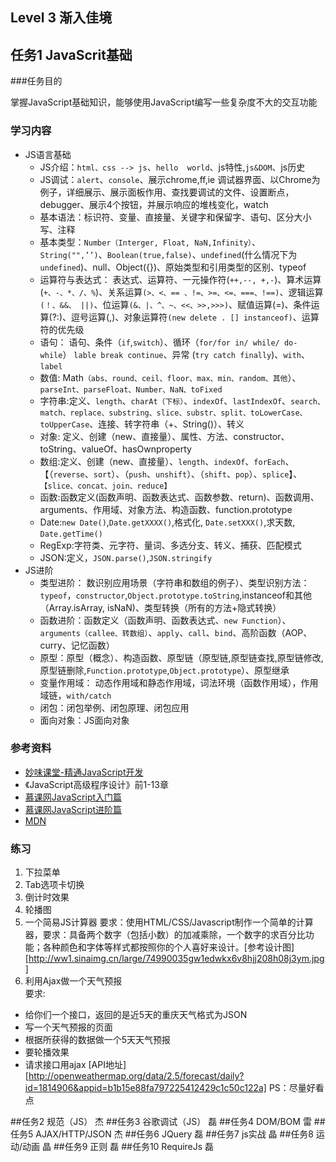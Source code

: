 ## Level 3 渐入佳境
## 任务1 JavaScrit基础
###任务目的 

掌握JavaScript基础知识，能够使用JavaScript编写一些复杂度不大的交互功能

### 学习内容

+ JS语言基础
    + JS介绍：`html、css --> js`、`hello  world`、js特性,`js&DOM`、js历史
    + JS调试：`alert`、`console`、展示chrome,ff,ie   调试器界面、以Chrome为例子，详细展示、展示面板作用、查找要调试的文件、设置断点，debugger、展示4个按钮，并展示响应的堆栈变化，watch
    + 基本语法：标识符、变量、直接量、关键字和保留字、语句、区分大小写、注释
    + 基本类型：`Number（Interger, Float, NaN,Infinity）`、`String("",’’)`、`Boolean(true,false)`、`undefined`(什么情况下为`undefined`)、null、Object({})、原始类型和引用类型的区别、typeof
    + 运算符与表达式：	表达式、运算符、一元操作符(`++,--, +,-`)、算术运算(`+、-、*、/、%`)、关系运算`(>、<、== 、!=、>=、<=、===、!==)`、逻辑运算`(！、&&、 ||)`、位运算`(&、|、^、~、<<、>>,>>>)`、赋值运算(=)、条件运算(?:)、逗号运算(,)、对象运算符`(new delete . [] instanceof)`、运算符的优先级
    + 语句：	语句、条件（`if`,`switch`）、循环（`for/for in/ while/ do-while`） `lable break continue`、异常 (`try catch finally`)、`with`、`label`
    + 数值:	Math`（abs、round、ceil、floor、max、min、random、其他`）、`parseInt、parseFloat、Number、NaN、toFixed`
    + 字符串:定义、`length`、`charAt（下标）`、`indexOf`、`lastIndexOf`、`search、match、replace、substring、slice、substr、split、toLowerCase、toUpperCase`、连接、转字符串（+、String()）、转义
    + 对象:	定义、创建（new、直接量）、属性、方法、constructor、toString、valueOf、hasOwnproperty
    + 数组:定义、创建（new、直接量）、`length`、`indexOf`、`forEach`、【（`reverse`、`sort`）、（`push`、`unshift`）、（`shift`、`pop`）、`splice`】、`【slice、concat、join、reduce】`
    + 函数:函数定义(函数声明、函数表达式、函数参数、return)、函数调用、arguments、作用域、对象方法、构造函数、function.prototype
    + Date:`new Date()`,`Date.getXXXX()`,格式化, `Date.setXXX()`,求天数, `Date.getTime()`
    + RegExp:字符类、元字符、量词、多选分支、转义、捕获、匹配模式
    + JSON:定义，`JSON.parse()`,`JSON.stringify`
+ JS进阶
    + 类型进阶： 数识别应用场景（字符串和数组的例子）、类型识别方法：`typeof`，`constructor`,`Object.prototype.toString`,instanceof和其他（Array.isArray, isNaN)、类型转换（所有的方法+隐式转换）
    + 函数进阶：函数定义（函数声明、函数表达式、`new Function`）、`arguments（callee、转数组）`、`apply`、`call`、`bind`、高阶函数（AOP、curry、记忆函数）
    + 原型：原型（概念）、构造函数、原型链（原型链,原型链查找,原型链修改,原型链删除,`Function.prototype`,`Object.prototype`）、原型继承
    + 变量作用域：	动态作用域和静态作用域，词法环境（函数作用域），作用域链，`with/catch`
    + 闭包：闭包举例、闭包原理、闭包应用
    + 面向对象：JS面向对象
    
### 参考资料

+ [妙味课堂-精通JavaScript开发][1]
+ 《JavaScript高级程序设计》前1-13章
+ [慕课网JavaScript入门篇][2]
+ [慕课网JavaScript进阶篇][3]
+ [MDN][4]

### 练习

1. 下拉菜单
2. Tab选项卡切换
3. 倒计时效果
4. 轮播图
5. 一个简易JS计算器
要求：使用HTML/CSS/Javascript制作一个简单的计算器，要求：具备两个数字（包括小数）的加减乘除，一个数字的求百分比功能；各种颜色和字体等样式都按照你的个人喜好来设计。[参考设计图][http://ww1.sinaimg.cn/large/74990035gw1edwkx6v8hjj208h08j3ym.jpg]
6. 利用Ajax做一个天气预报  
要求:
+ 给你们一个接口，返回的是近5天的重庆天气格式为JSON
+ 写一个天气预报的页面
+ 根据所获得的数据做一个5天天气预报
+ 要轮播效果
+ 请求接口用ajax
[API地址][http://openweathermap.org/data/2.5/forecast/daily?id=1814906&appid=b1b15e88fa797225412429c1c50c122a]
PS：尽量好看点
 

##任务2  规范（JS）	杰
##任务3   谷歌调试（JS）	磊
##任务4 DOM/BOM	雷
##任务5 AJAX/HTTP/JSON		杰
##任务6 JQuery	磊
##任务7 js实战	晶
##任务8 运动/动画	晶
##任务9 正则	磊
##任务10 RequireJs	磊


  [1]: http://pan.baidu.com/s/1pLH6t7t
  [2]: http://www.imooc.com/view/36
  [3]: http://www.imooc.com/view/10
  [4]: https://developer.mozilla.org/en-US/docs/Web/JavaScript
